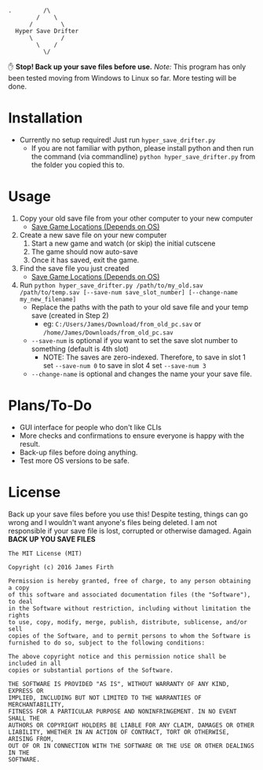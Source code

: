 


    .         /\
            /    \
          /        \
      Hyper Save Drifter
          \        /
            \    /
              \/

:hand: **Stop! Back up your save files before use.**
*Note:* This program has only been tested moving from Windows to Linux so far.
More testing will be done.

# Installation

* Currently no setup required! Just run `hyper_save_drifter.py`
    * If you are not familiar with python, please install python and then run the command (via commandline) `python hyper_save_drifter.py` from the folder you copied this to.

# Usage

1. Copy your old save file from your other computer to your new computer
    * [Save Game Locations (Depends on OS)](http://pcgamingwiki.com/wiki/Hyper_Light_Drifter#Save_game_data_location)
1. Create a new save file on your new computer
    1. Start a new game and watch (or skip) the initial cutscene
    1. The game should now auto-save
    1. Once it has saved, exit the game.
1. Find the save file you just created
    * [Save Game Locations (Depends on OS)](http://pcgamingwiki.com/wiki/Hyper_Light_Drifter#Save_game_data_location)
1. Run `python hyper_save_drifter.py /path/to/my_old.sav /path/to/temp.sav [--save-num save_slot_number] [--change-name my_new_filename]`
    * Replace the paths with the path to your old save file and your temp save (created in Step 2)
      * eg: `C:/Users/James/Download/from_old_pc.sav` or `/home/James/Downloads/from_old_pc.sav`
    * `--save-num` is optional if you want to set the save slot number to something (default is 4th slot)
      * NOTE: The saves are zero-indexed. Therefore, to save in slot 1 set `--save-num 0` to save in slot 4 set `--save-num 3`
    * `--change-name` is optional and changes the name your your save file.

# Plans/To-Do

* GUI interface for people who don't like CLIs
* More checks and confirmations to ensure everyone is happy with the result.
* Back-up files before doing anything.
* Test more OS versions to be safe.

# License

 Back up your save files before you use this! Despite testing, things can go wrong
 and I wouldn't want anyone's files being deleted. I am not responsible if your save file is lost, corrupted or otherwise damaged. Again **BACK UP YOU SAVE FILES**

    The MIT License (MIT)

    Copyright (c) 2016 James Firth

    Permission is hereby granted, free of charge, to any person obtaining a copy
    of this software and associated documentation files (the "Software"), to deal
    in the Software without restriction, including without limitation the rights
    to use, copy, modify, merge, publish, distribute, sublicense, and/or sell
    copies of the Software, and to permit persons to whom the Software is
    furnished to do so, subject to the following conditions:

    The above copyright notice and this permission notice shall be included in all
    copies or substantial portions of the Software.

    THE SOFTWARE IS PROVIDED "AS IS", WITHOUT WARRANTY OF ANY KIND, EXPRESS OR
    IMPLIED, INCLUDING BUT NOT LIMITED TO THE WARRANTIES OF MERCHANTABILITY,
    FITNESS FOR A PARTICULAR PURPOSE AND NONINFRINGEMENT. IN NO EVENT SHALL THE
    AUTHORS OR COPYRIGHT HOLDERS BE LIABLE FOR ANY CLAIM, DAMAGES OR OTHER
    LIABILITY, WHETHER IN AN ACTION OF CONTRACT, TORT OR OTHERWISE, ARISING FROM,
    OUT OF OR IN CONNECTION WITH THE SOFTWARE OR THE USE OR OTHER DEALINGS IN THE
    SOFTWARE.

